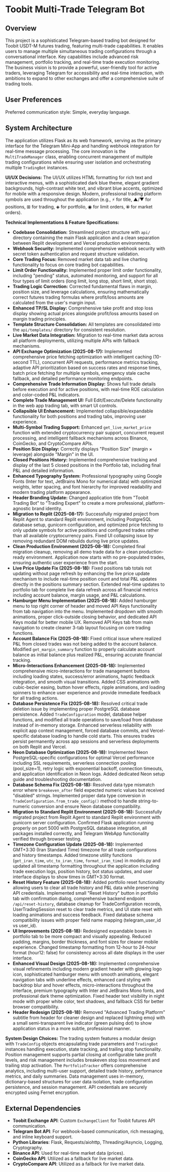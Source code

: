 # Toobit Multi-Trade Telegram Bot

## Overview
This project is a sophisticated Telegram-based trading bot designed for Toobit USDT-M futures trading, featuring multi-trade capabilities. It enables users to manage multiple simultaneous trading configurations through a conversational interface. Key capabilities include advanced risk management, portfolio tracking, and real-time trade execution monitoring. The business vision is to provide a powerful, user-friendly tool for active traders, leveraging Telegram for accessibility and real-time interaction, with ambitions to expand to other exchanges and offer a comprehensive suite of trading tools.

## User Preferences
Preferred communication style: Simple, everyday language.

## System Architecture
The application utilizes Flask as its web framework, serving as the primary interface for the Telegram Mini-App and handling webhook integration for real-time message processing. The core innovation is the `MultiTradeManager` class, enabling concurrent management of multiple trading configurations while ensuring user isolation and orchestrating multiple `TradingBot` instances.

**UI/UX Decisions:**
The UI/UX utilizes HTML formatting for rich text and interactive menus, with a sophisticated dark blue theme, elegant gradient backgrounds, high-contrast white text, and vibrant blue accents, optimized for mobile with a responsive design. Modern, professional trading platform symbols are used throughout the application (e.g., ⚡ for title, ▲/▼ for positions, ⊞ for trading, ◈ for portfolio, ◉ for limit orders, ⦿ for market orders).

**Technical Implementations & Feature Specifications:**
- **Codebase Consolidation:** Streamlined project structure with `api/` directory containing the main Flask application and a clean separation between Replit development and Vercel production environments.
- **Webhook Security:** Implemented comprehensive webhook security with secret token authentication and request structure validation.
- **Core Trading Focus:** Removed market data tab and live charting functionality to focus on core trading bot capabilities.
- **Limit Order Functionality:** Implemented proper limit order functionality, including "pending" status, automated monitoring, and support for all four types of limit orders (long limit, long stop, short limit, short stop).
- **Trading Logic Correction:** Corrected fundamental flaws in margin, position size, and leverage calculations, ensuring mathematically correct futures trading formulas where profit/loss amounts are calculated from the user's margin input.
- **Enhanced TP/SL Display:** Comprehensive take profit and stop loss display showing actual prices alongside profit/loss amounts based on margin trading principles.
- **Template Structure Consolidation:** All templates are consolidated into the `api/templates/` directory for consistent resolution.
- **Live Market Data Integration:** Migration to real-time market data across all platform deployments, utilizing multiple APIs with fallback mechanisms.
- **API Exchange Optimization (2025-08-17):** Implemented comprehensive price fetching optimization with intelligent caching (10-second TTL), concurrent API requests, performance metrics tracking, adaptive API prioritization based on success rates and response times, batch price fetching for multiple symbols, emergency stale cache fallback, and detailed performance monitoring endpoints.
- **Comprehensive Trade Information Display:** Shows full trade details before execution and for active positions, with real-time ROE calculation and color-coded P&L indicators.
- **Complete Trade Management UI:** Full Edit/Execute/Delete functionality in the web app trading tab, with smart UI controls.
- **Collapsible UI Enhancement:** Implemented collapsible/expandable functionality for both positions and trading tabs, improving user experience.
- **Multi-Symbol Trading Support:** Enhanced `get_live_market_price` function with extended cryptocurrency pair support, concurrent request processing, and intelligent fallback mechanisms across Binance, CoinGecko, and CryptoCompare APIs.
- **Position Size Display:** Correctly displays "Position Size" (margin × leverage) alongside "Margin" in the UI.
- **Closed Positions History:** Implemented comprehensive tracking and display of the last 5 closed positions in the Portfolio tab, including final P&L and detailed information.
- **Enhanced Typography System:** Professional typography using Google Fonts (Inter for text, JetBrains Mono for numerical data) with optimized weights, letter spacing, and font hierarchy for improved readability and modern trading platform appearance.
- **Header Branding Update:** Changed application title from "Toobit Trading Bot" to "Trading Expert" to create a more professional, platform-agnostic brand identity.
- **Migration to Replit (2025-08-17):** Successfully migrated project from Replit Agent to standard Replit environment, including PostgreSQL database setup, gunicorn configuration, and optimized price fetching to only update symbols for active positions and configured trades rather than all available cryptocurrency pairs. Fixed UI collapsing issue by removing redundant DOM rebuilds during live price updates.
- **Clean Production Environment (2025-08-18):** Completed final migration cleanup, removing all demo trade data for a clean production-ready environment. Application now starts with no pre-populated trades, ensuring authentic user experience from the start.
- **Live Price Update Fix (2025-08-18):** Fixed positions tab totals not updating without page refresh by enhancing the live price update mechanism to include real-time position count and total P&L updates directly in the positions summary section. Extended real-time updates to portfolio tab for complete live data refresh across all financial metrics including account balance, margin usage, and P&L calculations.
- **Hamburger Menu Implementation (2025-08-18):** Added hamburger menu to top right corner of header and moved API Keys functionality from tab navigation into the menu. Implemented dropdown with smooth animations, proper click-outside closing behavior, and dedicated API Keys modal for better mobile UX. Removed API Keys tab from main navigation to create cleaner 3-tab layout focusing on core trading functions.
- **Account Balance Fix (2025-08-18):** Fixed critical issue where realized P&L from closed trades was not being added to the account balance. Modified `get_margin_summary` function to properly calculate account balance as initial balance plus realized P&L, ensuring accurate financial tracking.
- **Micro-Interactions Enhancement (2025-08-18):** Implemented comprehensive micro-interactions for trade management buttons including loading states, success/error animations, haptic feedback integration, and smooth visual transitions. Added CSS animations with cubic-bezier easing, button hover effects, ripple animations, and loading spinners to enhance user experience and provide immediate feedback for all trading actions.
- **Database Persistence Fix (2025-08-18):** Resolved critical trade deletion issue by implementing proper PostgreSQL database persistence. Added `TradeConfiguration` model, database helper functions, and modified all trade operations to save/load from database instead of in-memory storage. Enhanced serverless reliability with explicit app context management, forced database commits, and Vercel-specific database loading to handle cold starts. This ensures trades persist permanently across app sessions and serverless deployments on both Replit and Vercel.
- **Neon Database Optimization (2025-08-18):** Implemented Neon PostgreSQL-specific configurations for optimal Vercel performance including SSL requirements, serverless connection pooling (pool_size=1), retry logic with exponential backoff, connection timeouts, and application identification in Neon logs. Added dedicated Neon setup guide and troubleshooting documentation.
- **Database Schema Fix (2025-08-18):** Resolved data type mismatch error where `breakeven_after` field expected numeric values but received "disabled" strings. Implemented proper data type conversion in `TradeConfiguration.from_trade_config()` method to handle string-to-numeric conversion and ensure Neon database compatibility.
- **Migration to Standard Replit Environment (2025-08-18):** Successfully migrated project from Replit Agent to standard Replit environment with gunicorn server configuration. Confirmed Flask application running properly on port 5000 with PostgreSQL database integration, all packages installed correctly, and Telegram WebApp functionality verified through browser testing.
- **Timezone Configuration Update (2025-08-18):** Implemented GMT+3:30 (Iran Standard Time) timezone for all trade configurations and history timestamps. Added timezone utility functions (`get_iran_time`, `utc_to_iran_time`, `format_iran_time`) in models.py and updated all timestamp formatting throughout the application including trade execution logs, position history, bot status updates, and user interface displays to show times in GMT+3:30 format.
- **Reset History Feature (2025-08-18):** Added portfolio reset functionality allowing users to clear all trade history and P&L data while preserving API credentials. Implemented small "Reset History" button in portfolio tab with confirmation dialog, comprehensive backend endpoint `/api/reset-history`, database cleanup for TradeConfiguration records, UserTradingSession reset to clear trade metrics, and UI state reset with loading animations and success feedback. Fixed database schema compatibility issues with proper field name mapping (telegram_user_id vs user_id).
- **UI Improvements (2025-08-18):** Redesigned expandable boxes in portfolio tab to be more compact and visually appealing. Reduced padding, margins, border thickness, and font sizes for cleaner mobile experience. Changed timestamp formatting from 12-hour to 24-hour format (hour12: false) for consistency across all date displays in the user interface.
- **Enhanced Visual Design (2025-08-18):** Implemented comprehensive visual refinements including modern gradient header with glowing logo icon, sophisticated hamburger menu with smooth animations, elegant navigation tabs with underline effects, enhanced card styling with backdrop blur and hover effects, micro-interactions throughout the interface, premium typography with Inter and JetBrains Mono fonts, and professional dark theme optimization. Fixed header text visibility in night mode with proper white color, text shadows, and fallback CSS for better browser compatibility.
- **Header Redesign (2025-08-18):** Removed "Advanced Trading Platform" subtitle from header for cleaner design and replaced lightning emoji with a small semi-transparent live indicator (green pulsing dot) to show application status in a more subtle, professional manner.

**System Design Choices:**
The trading system features a modular design with `TradeConfig` objects encapsulating trade parameters and `TradingBot` instances handling execution, state tracking, and trailing stop functionality. Position management supports partial closing at configurable take profit levels, and risk management includes breakeven stop loss movement and trailing stop activation. The `PortfolioTracker` offers comprehensive analytics, including multi-user support, detailed trade history, performance metrics, and daily summaries. Data management uses in-memory, dictionary-based structures for user data isolation, trade configuration persistence, and session management. API credentials are securely encrypted using Fernet encryption.

## External Dependencies
- **Toobit Exchange API**: Custom `ExchangeClient` for Toobit futures API communication.
- **Telegram Bot API**: For webhook-based communication, rich messaging, and inline keyboard support.
- **Python Libraries**: Flask, Requests/aiohttp, Threading/Asyncio, Logging, Cryptography.
- **Binance API**: Used for real-time market data (prices).
- **CoinGecko API**: Utilized as a fallback for live market data.
- **CryptoCompare API**: Utilized as a fallback for live market data.